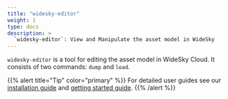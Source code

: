 ```yaml
---
title: "widesky-editor"
weight: 1
type: docs
description: >
  `widesky-editor`: View and Manipulate the asset model in WideSky
---
```


`widesky-editor` is a tool for editing the asset model in WideSky Cloud.  It consists of two commands: `dump` and `load`.

{{% alert title="Tip"  color="primary" %}}
For detailed user guides see our [installation guide](/docs/products/cloud/editor/installation/) and [getting started guide](/docs/products/cloud/editor/getting-started/).
{{% /alert %}}
